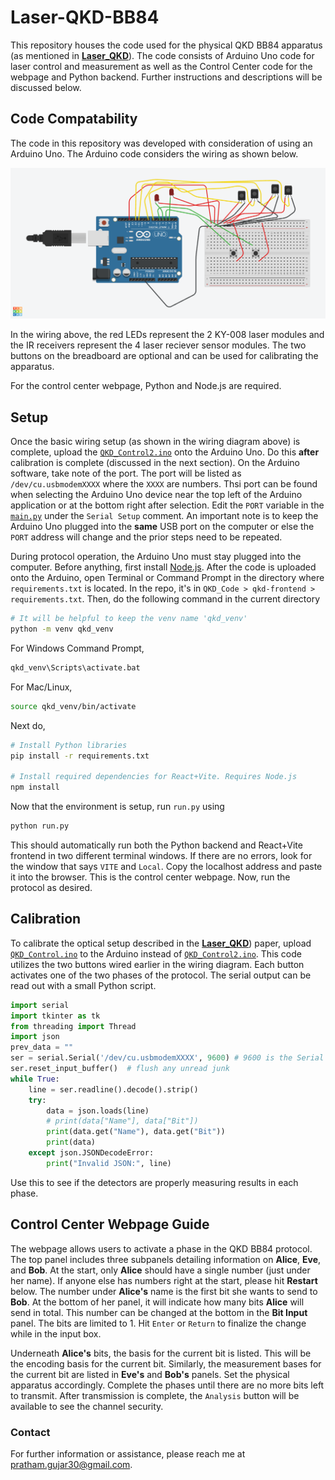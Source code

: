 # Laser-QKD-BB84

This repository houses the code used for the physical QKD BB84 apparatus (as mentioned in [**Laser_QKD**](Supplementary_Information/Laser_QKD.pdf)). The code consists of Arduino Uno code for laser control and measurement as well as the Control Center code for the webpage and Python backend. Further instructions and descriptions will be discussed below.

## Code Compatability

The code in this repository was developed with consideration of using an Arduino Uno. The Arduino code considers the wiring as shown below.

![Wiring_Diagram](images/Wiring_Diagram.png)

In the wiring above, the red LEDs represent the 2 KY-008 laser modules and the IR receivers represent the 4 laser reciever sensor modules. The two buttons on the breadboard are optional and can be used for calibrating the apparatus.

For the control center webpage, Python and Node.js are required.

## Setup

Once the basic wiring setup (as shown in the wiring diagram above) is complete, upload the [`QKD_Control2.ino`](QKD_Code/QKD_Control2.ino) onto the Arduino Uno. Do this **after** calibration is complete (discussed in the next section). On the Arduino software, take note of the port. The port will be listed as `/dev/cu.usbmodemXXXX` where the `XXXX` are numbers. Thsi port can be found when selecting the Arduino Uno device near the top left of the Arduino application or at the bottom right after selection. Edit the `PORT` variable in the [`main.py`](QKD_Code/qkd-frontend/main.py) under the `Serial Setup` comment. An important note is to keep the Arduino Uno plugged into the **same** USB port on the computer or else the `PORT` address will change and the prior steps need to be repeated.

During protocol operation, the Arduino Uno must stay plugged into the computer. Before anything, first install [Node.js](https://nodejs.org). After the code is uploaded onto the Arduino, open Terminal or Command Prompt in the directory where `requirements.txt` is located. In the repo, it's in `QKD_Code > qkd-frontend > requirements.txt`. Then, do the following command in the current directory

``` bash
# It will be helpful to keep the venv name 'qkd_venv'
python -m venv qkd_venv
```

For Windows Command Prompt,

```bash
qkd_venv\Scripts\activate.bat
```

For Mac/Linux,

```bash
source qkd_venv/bin/activate
```

Next do,

```bash
# Install Python libraries
pip install -r requirements.txt

# Install required dependencies for React+Vite. Requires Node.js
npm install
```

Now that the environment is setup, run `run.py` using

```bash
python run.py
```

This should automatically run both the Python backend and React+Vite frontend in two different terminal windows. If there are no errors, look for the window that says `VITE` and `Local`. Copy the localhost address and paste it into the browser. This is the control center webpage. Now, run the protocol as desired.

## Calibration

To calibrate the optical setup described in the [**Laser_QKD**](Supplementary_Information/Laser_QKD.pdf)) paper, upload [`QKD_Control.ino`](QKD_Code/QKD_Control.ino) to the Arduino instead of [`QKD_Control2.ino`](QKD_Code/QKD_Control2.ino). This code utilizes the two buttons wired earlier in the wiring diagram. Each button activates one of the two phases of the protocol. The serial output can be read out with a small Python script.

```py
import serial
import tkinter as tk
from threading import Thread
import json
prev_data = ""
ser = serial.Serial('/dev/cu.usbmodemXXXX', 9600) # 9600 is the Serial baud rate. Make sure this matches the Arduino baud rate.
ser.reset_input_buffer()  # flush any unread junk
while True:
    line = ser.readline().decode().strip()
    try:
        data = json.loads(line)
        # print(data["Name"], data["Bit"])
        print(data.get("Name"), data.get("Bit"))
        print(data)
    except json.JSONDecodeError:
        print("Invalid JSON:", line)
```

Use this to see if the detectors are properly measuring results in each phase. 

## Control Center Webpage Guide

The webpage allows users to activate a phase in the QKD BB84 protocol. The top panel includes three subpanels detailing information on **Alice**, **Eve**, and **Bob**. At the start, only **Alice** should have a single number (just under her name). If anyone else has numbers right at the start, please hit **Restart** below. The number under **Alice's** name is the first bit she wants to send to **Bob**. At the bottom of her panel, it will indicate how many bits **Alice** will send in total. This number can be changed at the bottom in the **Bit Input** panel. The bits are limited to 1. Hit `Enter` or `Return` to finalize the change while in the input box. 

Underneath **Alice's** bits, the basis for the current bit is listed. This will be the encoding basis for the current bit. Similarly, the measurement bases for the current bit are listed in **Eve's** and **Bob's** panels. Set the physical apparatus accordingly. Complete the phases until there are no more bits left to transmit. After transmission is complete, the `Analysis` button will be available to see the channel security. 

### Contact

For further information or assistance, please reach me at [pratham.gujar30@gmail.com](mailto:pratham.gujar30@gmail.com). 